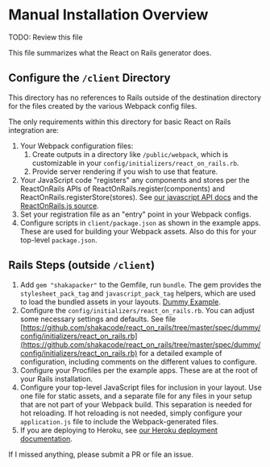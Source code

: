 # Manual Installation Overview

TODO: Review this file

This file summarizes what the React on Rails generator does.

## Configure the `/client` Directory

This directory has no references to Rails outside of the destination directory for the files created by the various Webpack config files.

The only requirements within this directory for basic React on Rails integration are:

1. Your Webpack configuration files:
   1. Create outputs in a directory like `/public/webpack`, which is customizable in your `config/initializers/react_on_rails.rb`.
   1. Provide server rendering if you wish to use that feature.
1. Your JavaScript code "registers" any components and stores per the ReactOnRails APIs of ReactOnRails.register(components) and ReactOnRails.registerStore(stores). See [our javascript API docs](../api/javascript-api.md) and the [ReactOnRails.js source](https://github.com/shakacode/react_on_rails/tree/master/node_package/src/ReactOnRails.js).
1. Set your registration file as an "entry" point in your Webpack configs.
1. Configure scripts in `client/package.json` as shown in the example apps. These are used for building your Webpack assets. Also do this for your top-level `package.json`.

## Rails Steps (outside `/client`)

1. Add `gem "shakapacker"` to the Gemfile, run `bundle`. The gem provides the `stylesheet_pack_tag` and `javascript_pack_tag` helpers, which are used to load the bundled assets in your layouts. [Dummy Example](https://github.com/shakacode/react_on_rails/tree/master/spec/dummy/app/views/layouts/application.html.erb).
1. Configure the `config/initializers/react_on_rails.rb`. You can adjust some necessary settings and defaults. See file [https://github.com/shakacode/react_on_rails/tree/master/spec/dummy/config/initializers/react_on_rails.rb](https://github.com/shakacode/react_on_rails/tree/master/spec/dummy/config/initializers/react_on_rails.rb) for a detailed example of configuration, including comments on the different values to configure.
1. Configure your Procfiles per the example apps. These are at the root of your Rails installation.
1. Configure your top-level JavaScript files for inclusion in your layout. Use one file for static assets, and a separate file for any files in your setup that are not part of your Webpack build. This separation is needed for hot reloading. If hot reloading is not needed, simply configure your `application.js` file to include the Webpack-generated files.
1. If you are deploying to Heroku, see [our Heroku deployment documentation](../deployment/heroku-deployment.md).

If I missed anything, please submit a PR or file an issue.
